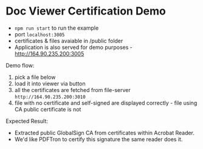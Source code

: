 # Doc Viewer Certification Demo

* `npm run start` to run the example
* port `localhost:3005`
* certificates & files avaiable in /public folder
* Application is also served for demo purposes - http://164.90.235.200:3005

Demo flow:
1. pick a file below
2. load it into viewer via button
3. all the certificates are fetched from file-server `http://164.90.235.200:3010`
4. file with no certificate and self-signed are displayed correctly - file using CA public certificate is not

Expected Result:
* Extracted public GlobalSign CA from certificates within Acrobat Reader.
* We'd like PDFTron to certify this signature the same reader does it.
